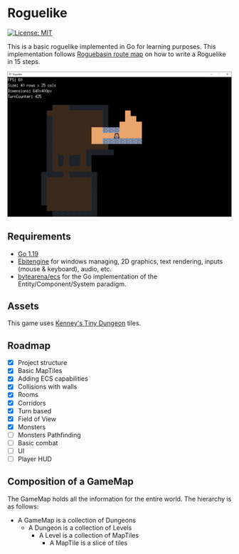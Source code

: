# Roguelike

[![License: MIT](https://img.shields.io/badge/License-MIT-yellow.svg)](https://opensource.org/licenses/MIT)

This is a basic roguelike implemented in Go for learning purposes. This implementation follows [Roguebasin route map](http://www.roguebasin.com/index.php?title=How_to_Write_a_Roguelike_in_15_Steps) on how to write a Roguelike in 15 steps.

![My first Roguelike in Go](images/screnshoot.png)

## Requirements

* [Go 1.19](https://go.dev/)
* [Ebitengine](https://github.com/hajimehoshi/ebiten) for windows managing, 2D graphics, text rendering, inputs (mouse & keyboard), audio, etc.
* [bytearena/ecs](https://github.com/ByteArena/ecs) for the Go implementation of the Entity/Component/System paradigm.

## Assets

This game uses [Kenney's Tiny Dungeon](https://kenney.nl/assets/tiny-dungeon) tiles.

## Roadmap

- [x] Project structure
- [x] Basic MapTiles
- [x] Adding ECS capabilities
- [x] Collisions with walls
- [x] Rooms
- [x] Corridors
- [x] Turn based
- [x] Field of View
- [x] Monsters
- [ ] Monsters Pathfinding
- [ ] Basic combat
- [ ] UI
- [ ] Player HUD

## Composition of a GameMap

The GameMap holds all the information for the entire world. The hierarchy is as follows:

* A GameMap is a collection of Dungeons
  * A Dungeon is a collection of Levels
    * A Level is a collection of MapTiles
      * A MapTile is a slice of tiles
